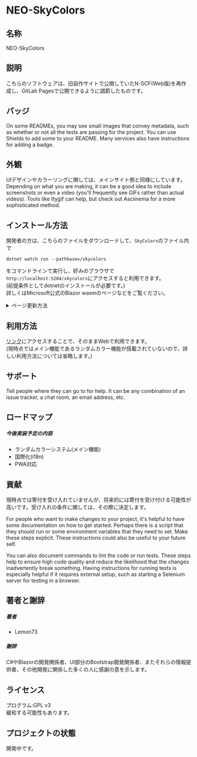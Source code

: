 # NEO-SkyColors



## 名称
NEO-SkyColors

## 説明
こちらのソフトウェアは、旧自作サイトで公開していたN-SCF(Web版)を再作成し、GitLab Pagesで公開できるように調節したものです。

## バッジ
On some READMEs, you may see small images that convey metadata, such as whether or not all the tests are passing for the project. You can use Shields to add some to your README. Many services also have instructions for adding a badge.

## 外観
UIデザインやカラーリングに関しては、メインサイト側と同様にしています。<br />
Depending on what you are making, it can be a good idea to include screenshots or even a video (you'll frequently see GIFs rather than actual videos). Tools like ttygif can help, but check out Asciinema for a more sophisticated method.

## インストール方法
開発者の方は、こちらのファイルをダウンロードして、```SkyColors```のファイル内で
```
dotnet watch run --pathbase=/skycolors
```
をコマンドラインで実行し、好みのブラウザで```http://localhost:5204/skycolors```にアクセスすると利用できます。<br />
(前提条件としてdotnetのインストールが必要です。)<br />
詳しくはMicrosoft公式のBlazor wasmのページなどをご覧ください。
<details>
<summary>ページ更新方法</summary>
・bin/obj/outputディレクトリをすべて削除<br />
・コマンドラインでdotnet publish -c Release -o outputを実行<br />
・(gitlab-runner registerでCI/CDを設定し、gitlab-runner runで接続)<br />
・コミットし、プルする<br />
</details>

## 利用方法
[リンク](https://lemon73.gitlab.io/skycolors)にアクセスすることで、そのままWebで利用できます。<br />
(現時点ではメイン機能であるランダムカラー機能が搭載されていないので、詳しい利用方法については省略します。)

## サポート
Tell people where they can go to for help. It can be any combination of an issue tracker, a chat room, an email address, etc.

## ロードマップ
##### 今後実装予定の内容
- ランダムカラーシステム(メイン機能)
- 国際化(i18n)
- PWA対応

## 貢献
現時点では寄付を受け入れていませんが、将来的には寄付を受け付ける可能性が高いです。受け入れの条件に関しては、その際に決定します。

For people who want to make changes to your project, it's helpful to have some documentation on how to get started. Perhaps there is a script that they should run or some environment variables that they need to set. Make these steps explicit. These instructions could also be useful to your future self.

You can also document commands to lint the code or run tests. These steps help to ensure high code quality and reduce the likelihood that the changes inadvertently break something. Having instructions for running tests is especially helpful if it requires external setup, such as starting a Selenium server for testing in a browser.

## 著者と謝辞
##### 著者
- Lemon73
##### 謝辞
C#やBlazorの開発関係者、UI部分のBootstrap開発関係者、またそれらの情報提供者、その他開発に関係した多くの人に感謝の意を示します。

## ライセンス
プログラム:GPL v3<br />
緩和する可能性もあります。

## プロジェクトの状態
開発中です。
